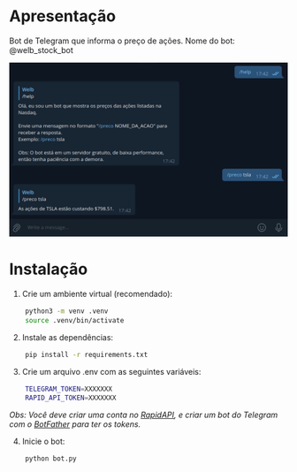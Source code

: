 # Apresentação

Bot de Telegram que informa o preço de ações.
Nome do bot: @welb_stock_bot

![Screeshot](./Screenshot.png)

# Instalação

1. Crie um ambiente virtual (recomendado):

```sh
	python3 -m venv .venv
	source .venv/bin/activate
```

2. Instale as dependências:

```sh
	pip install -r requirements.txt
```

3. Crie um arquivo .env com as seguintes variáveis:

```sh
    TELEGRAM_TOKEN=XXXXXXX
    RAPID_API_TOKEN=XXXXXXX
```

_Obs: Você deve criar uma conta no [RapidAPI](https://rapidapi.com/), e criar um bot do Telegram com o [BotFather](https://t.me/botfather) para ter os tokens._

4. Inicie o bot:

```sh
    python bot.py
```
